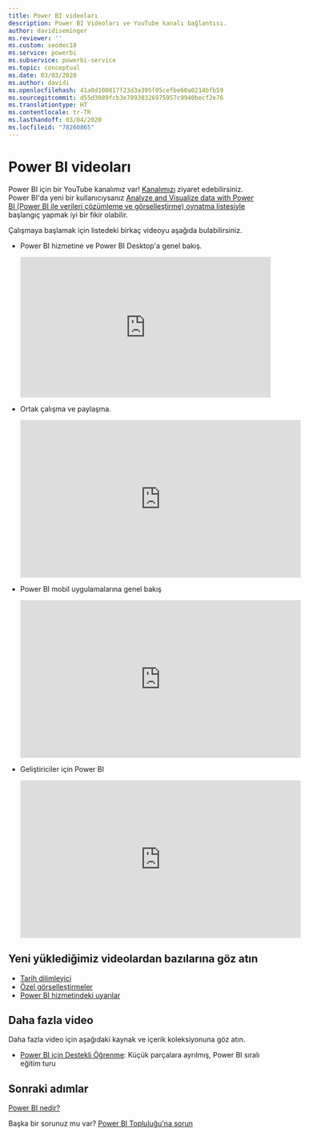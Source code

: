 ```yaml
---
title: Power BI videoları
description: Power BI Videoları ve YouTube kanalı bağlantısı.
author: davidiseminger
ms.reviewer: ''
ms.custom: seodec18
ms.service: powerbi
ms.subservice: powerbi-service
ms.topic: conceptual
ms.date: 03/03/2020
ms.author: davidi
ms.openlocfilehash: 41a0d100817f23d3a395f05cefbe60a0214bfb59
ms.sourcegitcommit: d55d3089fcb3e78930326975957c9940becf2e76
ms.translationtype: HT
ms.contentlocale: tr-TR
ms.lasthandoff: 03/04/2020
ms.locfileid: "78260865"
---
```

# <a name="power-bi-videos"></a>Power BI videoları
Power BI için bir YouTube kanalımız var! [Kanalımızı](https://www.youtube.com/user/mspowerbi/videos) ziyaret edebilirsiniz. Power BI'da yeni bir kullanıcıysanız [Analyze and Visualize data with Power BI (Power BI ile verileri çözümleme ve görselleştirme) oynatma listesiyle](https://www.youtube.com/playlist?list=PL1N57mwBHtN0JFoKSR0n-tBkUJHeMP2cP) başlangıç yapmak iyi bir fikir olabilir.

Çalışmaya başlamak için listedeki birkaç videoyu aşağıda bulabilirsiniz.

* Power BI hizmetine ve Power BI Desktop'a genel bakış.
  
  <iframe width="500" height="281" src="https://www.youtube.com/embed/l2wy4XgQIu0" frameborder="0" allowfullscreen></iframe>
* Ortak çalışma ve paylaşma.
  
  <iframe width="560" height="315" src="https://www.youtube.com/embed/5DABLeJzQYM" frameborder="0" allow="autoplay; encrypted-media" allowfullscreen></iframe>
* Power BI mobil uygulamalarına genel bakış
  
  <iframe width="560" height="315" src="https://www.youtube.com/embed/07uBWhaCo78" frameborder="0" allow="autoplay; encrypted-media" allowfullscreen></iframe>

* Geliştiriciler için Power BI
  <iframe width="560" height="315" src="https://www.youtube.com/embed/47uXJW1GIUY" frameborder="0" allow="autoplay; encrypted-media" allowfullscreen></iframe>  

## <a name="watch-some-of-our-new-uploads"></a>Yeni yüklediğimiz videolardan bazılarına göz atın
* [Tarih dilimleyici](https://youtu.be/V7i82ZZm0vw)
* [Özel görselleştirmeler](https://youtu.be/d-rXAJ3_uAo)
* [Power BI hizmetindeki uyarılar](https://youtu.be/JbL2-HJ8clE)

## <a name="more-videos"></a>Daha fazla video
Daha fazla video için aşağıdaki kaynak ve içerik koleksiyonuna göz atın.

* [Power BI için Destekli Öğrenme](https://powerbi.microsoft.com/guided-learning/): Küçük parçalara ayrılmış, Power BI sıralı eğitim turu

## <a name="next-steps"></a>Sonraki adımlar
[Power BI nedir?](fundamentals/power-bi-overview.md)

Başka bir sorunuz mu var? [Power BI Topluluğu'na sorun](https://community.powerbi.com/)

